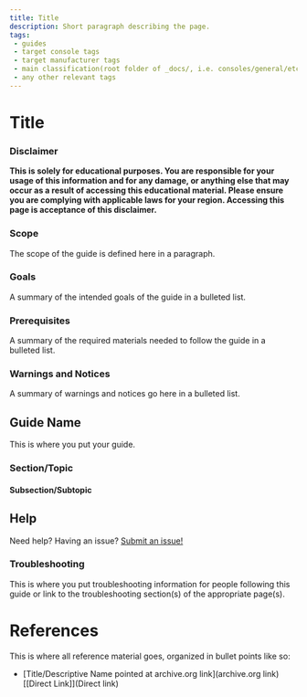 ```yaml
---
title: Title
description: Short paragraph describing the page.
tags:
 - guides
 - target console tags
 - target manufacturer tags
 - main classification(root folder of _docs/, i.e. consoles/general/etc.)
 - any other relevant tags
---
```


# Title

### Disclaimer

**This is solely for educational purposes. You are responsible for your usage of this information and for any damage, or anything else that may occur as a result of accessing this educational material. Please ensure you are complying with applicable laws for your region. Accessing this page is acceptance of this disclaimer.**

### Scope

The scope of the guide is defined here in a paragraph.

### Goals

A summary of the intended goals of the guide in a bulleted list.

### Prerequisites

A summary of the required materials needed to follow the guide in a bulleted list.

### Warnings and Notices

A summary of warnings and notices go here in a bulleted list.

## Guide Name

This is where you put your guide.

### Section/Topic

#### Subsection/Subtopic

## Help

Need help? Having an issue? [Submit an issue!]( {{site.baseurl}}/pages/issues/)

### Troubleshooting

This is where you put troubleshooting information for people following this guide or link to the troubleshooting section(s) of the appropriate page(s).

# References

This is where all reference material goes, organized in bullet points like so:

- [Title/Descriptive Name pointed at archive.org link](archive.org link) [[Direct Link]](Direct link)

